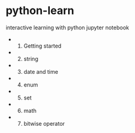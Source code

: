 # python-learn

interactive learning with python jupyter notebook 

- 1. Getting started
- 2. string
- 3. date and time
- 4. enum
- 5. set
- 6. math
- 7. bitwise operator
